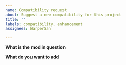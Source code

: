 ```yaml
---
name: Compatibility request
about: Suggest a new compatibility for this project
title: ''
labels: compatibility, enhancement
assignees: WarperSan

---
```


**What is the mod in question**


**What do you want to add**
